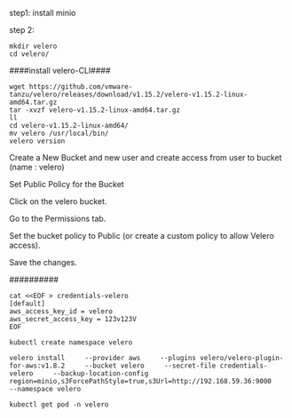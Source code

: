 step1:
install minio 


step 2:
```
mkdir velero
cd velero/
```
####install velero-CLI####
```
wget https://github.com/vmware-tanzu/velero/releases/download/v1.15.2/velero-v1.15.2-linux-amd64.tar.gz
tar -xvzf velero-v1.15.2-linux-amd64.tar.gz
ll
cd velero-v1.15.2-linux-amd64/
mv velero /usr/local/bin/
velero version
```
Create a New Bucket and new user and create access from user to bucket (name : velero)

Set Public Policy for the Bucket

Click on the velero bucket.

Go to the Permissions tab.

Set the bucket policy to Public (or create a custom policy to allow Velero access).

Save the changes.

##########
```
cat <<EOF > credentials-velero
[default]
aws_access_key_id = velero
aws_secret_access_key = 123v123V
EOF
```
```
kubectl create namespace velero
```
```
velero install     --provider aws     --plugins velero/velero-plugin-for-aws:v1.8.2     --bucket velero     --secret-file credentials-velero     --backup-location-config region=minio,s3ForcePathStyle=true,s3Url=http://192.168.59.36:9000     --namespace velero
```
```
kubectl get pod -n velero
```
